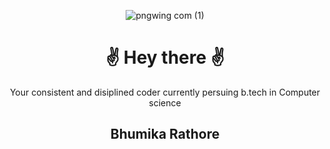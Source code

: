 <div align='center'>
  
   ![pngwing com (1)](https://github.com/Ronit-gurjar/Ronit-gurjar/assets/92150685/1bce0881-94ae-4f22-96f8-70601243247e)
   # ✌️ Hey there ✌️
   Your consistent and disiplined coder currently persuing b.tech in Computer science
   ## Bhumika Rathore

